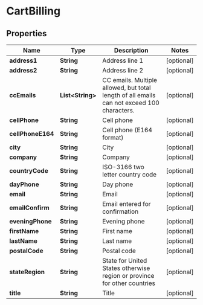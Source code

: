 

# CartBilling


## Properties

| Name | Type | Description | Notes |
|------------ | ------------- | ------------- | -------------|
|**address1** | **String** | Address line 1 |  [optional] |
|**address2** | **String** | Address line 2 |  [optional] |
|**ccEmails** | **List&lt;String&gt;** | CC emails.  Multiple allowed, but total length of all emails can not exceed 100 characters. |  [optional] |
|**cellPhone** | **String** | Cell phone |  [optional] |
|**cellPhoneE164** | **String** | Cell phone (E164 format) |  [optional] |
|**city** | **String** | City |  [optional] |
|**company** | **String** | Company |  [optional] |
|**countryCode** | **String** | ISO-3166 two letter country code |  [optional] |
|**dayPhone** | **String** | Day phone |  [optional] |
|**email** | **String** | Email |  [optional] |
|**emailConfirm** | **String** | Email entered for confirmation |  [optional] |
|**eveningPhone** | **String** | Evening phone |  [optional] |
|**firstName** | **String** | First name |  [optional] |
|**lastName** | **String** | Last name |  [optional] |
|**postalCode** | **String** | Postal code |  [optional] |
|**stateRegion** | **String** | State for United States otherwise region or province for other countries |  [optional] |
|**title** | **String** | Title |  [optional] |



